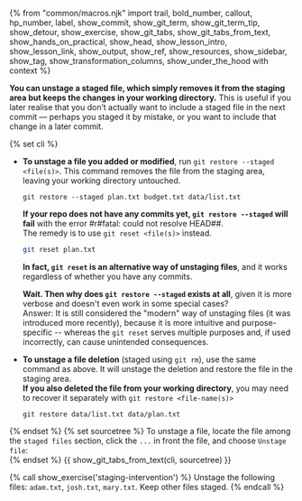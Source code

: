 {% from "common/macros.njk" import trail, bold_number, callout, hp_number, label, show_commit, show_git_term, show_git_term_tip, show_detour, show_exercise, show_git_tabs, show_git_tabs_from_text, show_hands_on_practical, show_head, show_lesson_intro, show_lesson_link, show_output, show_ref, show_resources, show_sidebar, show_tag, show_transformation_columns, show_under_the_hood with context %}

 **You can unstage a staged file, which simply removes it from the staging area but keeps the changes in your working directory.** This is useful if you later realise that you don’t actually want to include a staged file in the next commit — perhaps you staged it by mistake, or you want to include that change in a later commit.

{% set cli %} <!-- ------ start: Git Tabs --------------->
* **To unstage a file you added or modified**, run `git restore --staged <file(s)>`. This command removes the file from the staging area, leaving your working directory untouched.
  ```bash{highlight-lines="1['restore --staged']"}
  git restore --staged plan.txt budget.txt data/list.txt
  ```
  <box type="warning" seamless>

  **If your repo does not have any commits yet, `git restore --staged` will fail** with the error #r#fatal: could not resolve HEAD##.<br>
  The remedy is to use `git reset <file(s)>` instead.
  ```bash
  git reset plan.txt
  ```
  **In fact, `git reset` is an alternative way of unstaging files**, and it works regardless of whether you have any commits.

  **Wait. Then why does `git restore --staged` exists at all**, given it is more verbose and doesn't even work in some special cases?<br>
  Answer: It is still considered the "modern" way of unstaging files (it was introduced more recently), because it is more intuitive and purpose-specific -- whereas the `git reset` serves multiple purposes and, if used incorrectly, can cause unintended consequences.
  </box>
* **To unstage a file deletion** (staged using `git rm`), use the same command as above. It will unstage the deletion and restore the file in the staging area.<br>
  **If you also deleted the file from your working directory**, you may need to recover it separately with `git restore <file-name(s)>`
  ```bash{highlight-lines="1['restore']"}
  git restore data/list.txt data/plan.txt
  ```
{% endset %}
{% set sourcetree %}
To unstage a file, locate the file among the `staged files` section, click the `...` in front the file, and choose `Unstage file`:<br>
<pic src="images/sourcetreeUnstageFile.png"/>
{% endset %}
{{ show_git_tabs_from_text(cli, sourcetree) }}
<!-- ------ end: Git Tabs -------------------------------->

{% call show_exercise('staging-intervention') %}
Unstage the following files: `adam.txt`, `josh.txt`, `mary.txt`.
Keep other files staged.
{% endcall %} <!-- show_exercise -->
